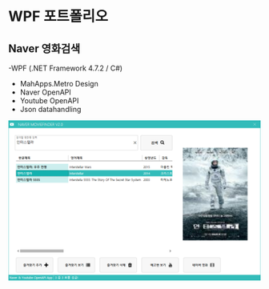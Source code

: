 # WPF 포트폴리오

## Naver 영화검색
-WPF (.NET Framework 4.7.2 / C#)
  - MahApps.Metro Design
  - Naver OpenAPI
  - Youtube OpenAPI
  - Json datahandling
 
 ![NaverMovieFinder](https://github.com/carhartt0/StudyWpf/blob/main/capture/interstellar.png)


